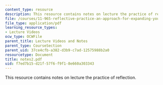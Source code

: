 ```yaml
---
content_type: resource
description: This resource contains notes on lecture the practice of reflection.
file: /courses/11-965-reflective-practice-an-approach-for-expanding-your-learning-frontiers-january-iap-2007/f7ed7b15d21f57f6f9f18e660a303343_notes2.pdf
file_type: application/pdf
learning_resource_types:
- Lecture Videos
ocw_type: OCWFile
parent_title: Lecture Videos and Notes
parent_type: CourseSection
parent_uid: 37ce4cfb-a382-d3b9-c7ad-12575988b2a0
resourcetype: Document
title: notes2.pdf
uid: f7ed7b15-d21f-57f6-f9f1-8e660a303343
---
```

This resource contains notes on lecture the practice of reflection.

